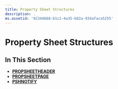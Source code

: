```yaml
---
title: Property Sheet Structures
description: .
ms.assetid: '92344b68-61c2-4a35-b82a-934afaca5255'
---
```


# Property Sheet Structures

## In This Section

-   [**PROPSHEETHEADER**](propsheetheader.md)
-   [**PROPSHEETPAGE**](propsheetpage.md)
-   [**PSHNOTIFY**](pshnotify.md)

 

 




